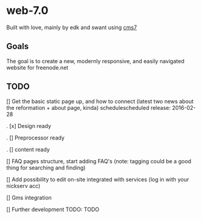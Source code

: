 # web-7.0

Built with love, mainly by edk and swant using [cms7](https://github.com/edk0/cms7)

## Goals

The goal is to create a new, modernly responsive, and easily navigated website for freenode.net

## TODO
[]  Get the basic static page up, and how to connect (latest two news about the reformation + about page, kinda) schedulescheduled release: 2016-02-28

. 	[x]  Design ready

. 	[] Preprocessor ready

. 	[] content ready

[] FAQ pages structure, start adding FAQ's (note: tagging could be a good thing for searching and finding) 

[] Add possibility to edit on-site integrated with services (log in with your nickserv acc)

[] Gms integration

[] Further development TODO: TODO
